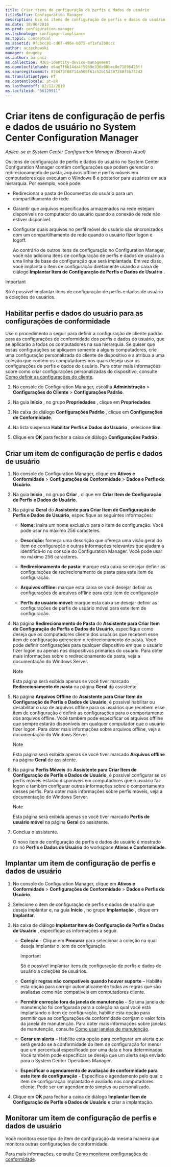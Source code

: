 ```yaml
---
title: Criar itens de configuração de perfis e dados de usuário
titleSuffix: Configuration Manager
description: Use os itens de configuração de perfis e dados do usuário no System Center Configuration Manager para gerenciar redirecionamento de pastas, arquivos offline e perfis móveis.
ms.date: 10/06/2016
ms.prod: configuration-manager
ms.technology: configmgr-compliance
ms.topic: conceptual
ms.assetid: 9fcbcc81-cd6f-496e-b075-ef1afa2b8ccc
author: aczechowski
manager: dougeby
ms.author: aaroncz
ms.collection: M365-identity-device-management
ms.openlocfilehash: e6ae7f6b14da4f5959e336e08bec0e71896425ff
ms.sourcegitcommit: 874d78f08714a509f61c52b154387268f5b73242
ms.translationtype: HT
ms.contentlocale: pt-BR
ms.lasthandoff: 02/12/2019
ms.locfileid: "56129911"
---
```

# <a name="create-user-data-and-profiles-configuration-items-in-system-center-configuration-manager"></a>Criar itens de configuração de perfis e dados de usuário no System Center Configuration Manager

*Aplica-se a: System Center Configuration Manager (Branch Atual)*

Os itens de configuração de perfis e dados do usuário no System Center Configuration Manager contêm configurações que podem gerenciar o redirecionamento de pasta, arquivos offline e perfis móveis em computadores que executam o Windows 8 e posterior para usuários em sua hierarquia. Por exemplo, você pode:  

- Redirecionar a pasta de Documentos do usuário para um compartilhamento de rede.  

- Garantir que arquivos especificados armazenados na rede estejam disponíveis no computador do usuário quando a conexão de rede não estiver disponível.  

- Configurar quais arquivos no perfil móvel do usuário são sincronizados com um compartilhamento de rede quando o usuário fizer logon e logoff.  

  Ao contrário de outros itens de configuração no Configuration Manager, você não adiciona itens de configuração de perfis e dados de usuário a uma linha de base de configuração que será implantada. Em vez disso, você implanta o item de configuração diretamente usando a caixa de diálogo **Implantar Item de Configuração de Perfis e Dados de Usuário** .  

> [!IMPORTANT]  
>  Só é possível implantar itens de configuração de perfis e dados de usuário a coleções de usuários.  

## <a name="enable-user-data-and-profiles-for-compliance-settings"></a>Habilitar perfis e dados do usuário para as configurações de conformidade  
 Use o procedimento a seguir para definir a configuração de cliente padrão para as configurações de conformidade dos perfis e dados do usuário, que se aplicarão a todos os computadores na sua hierarquia. Se quiser que essas configurações se apliquem somente a alguns computadores, crie uma configuração personalizada do cliente de dispositivo e a atribua a uma coleção que contém os computadores nos quais deseja usar as configurações de perfis e dados do usuário. Para obter mais informações sobre como criar configurações personalizadas do dispositivo, consulte [Como definir as configurações do cliente](../../core/clients/deploy/configure-client-settings.md).  

1.  No console do Configuration Manager, escolha **Administração** > **Configurações do Cliente** > **Configurações Padrão**.  

4.  Na guia **Início** , no grupo **Propriedades** , clique em **Propriedades**.  

5.  Na caixa de diálogo **Configurações Padrão** , clique em **Configurações de Conformidade**.  

6.  Na lista suspensa **Habilitar Perfis e Dados do Usuário** , selecione **Sim**.  

7.  Clique em **OK** para fechar a caixa de diálogo **Configurações Padrão** .  

## <a name="create-a-user-data-and-profiles-configuration-item"></a>Criar um item de configuração de perfis e dados de usuário  

1. No console do Configuration Manager, clique em **Ativos e Conformidade** > **Configurações de Conformidade** > **Dados e Perfis do Usuário**.  

2. Na guia **Início** , no grupo **Criar** , clique em **Criar Item de Configuração de Perfis e Dados de Usuário**.  

3. Na página **Geral** do **Assistente para Criar Item de Configuração de Perfis e Dados de Usuário**, especifique as seguintes informações:  

   -   **Nome:** insira um nome exclusivo para o item de configuração. Você pode usar no máximo 256 caracteres.  

   -   **Descrição:** forneça uma descrição que ofereça uma visão geral do item de configuração e outras informações relevantes que ajudam a identificá-lo no console do Configuration Manager. Você pode usar no máximo 256 caracteres.  

   -   **Redirecionamento de pasta:** marque esta caixa se desejar definir as configurações de redirecionamento de pasta para este item de configuração.  

   -   **Arquivos offline:** marque esta caixa se você desejar definir as configurações de arquivos offline para este item de configuração.  

   -   **Perfis de usuário móvel:** marque esta caixa se desejar definir as configurações de perfis de usuário móvel para este item de configuração.  

4. Na página **Redirecionamento de Pasta** do **Assistente para Criar Item de Configuração de Perfis e Dados de Usuário**, especifique como deseja que os computadores cliente dos usuários que recebem esse item de configuração gerenciem o redirecionamento de pasta. Você pode definir configurações para qualquer dispositivo em que o usuário fizer logon ou apenas nos dispositivos primários do usuário. Para obter mais informações sobre o redirecionamento de pasta, veja a documentação do Windows Server.  

   > [!NOTE]  
   >  Esta página será exibida apenas se você tiver marcado **Redirecionamento de pasta** na página **Geral** do assistente.  

5. Na página **Arquivos Offline** do **Assistente para Criar Item de Configuração de Perfis e Dados de Usuário**, é possível habilitar ou desabilitar o uso de arquivos offline para os usuários que recebem esse item de configuração e definir as configurações para o comportamento dos arquivos offline. Você também pode especificar os arquivos offline que sempre estarão disponíveis em qualquer computador que o usuário fizer logon. Para obter mais informações sobre arquivos offline, veja a documentação do Windows Server.  

   > [!NOTE]  
   >  Esta página será exibida apenas se você tiver marcado **Arquivos offline** na página **Geral** do assistente.  

6. Na página **Perfis Móveis** do **Assistente para Criar Item de Configuração de Perfis e Dados de Usuário**, é possível configurar se os perfis móveis estarão disponíveis em computadores que o usuário faz logon e também configurar outras informações sobre o comportamento desses perfis. Para obter mais informações sobre perfis móveis, veja a documentação do Windows Server.  

   > [!NOTE]  
   >  Esta página será exibida apenas se você tiver marcado **Perfis de usuário móvel** na página **Geral** do assistente.  

7. Conclua o assistente.  

   O novo item de configuração de perfis e dados de usuário é mostrado no nó **Perfis e Dados de Usuário** do workspace **Ativos e Conformidade**.  

## <a name="deploy-a-user-data-and-profiles-configuration-item"></a>Implantar um item de configuração de perfis e dados de usuário  

1.  No console do Configuration Manager, clique em **Ativos e Conformidade** > **Configurações de Conformidade** > **Dados e Perfis do Usuário**.  

3.  Selecione o item de configuração de perfis e dados de usuário que deseja implantar e, na guia **Início** , no grupo **Implantação** , clique em **Implantar**.  

4.  Na caixa de diálogo **Implantar Item de Configuração de Perfis e Dados de Usuário** , especifique as informações a seguir.  

    -   **Coleção** - Clique em **Procurar** para selecionar a coleção na qual deseja implantar o item de configuração.  

        > [!IMPORTANT]  
        >  Só é possível implantar itens de configuração de perfis e dados de usuário a coleções de usuários.  

    -   **Corrigir regras não compatíveis quando houver suporte** – Habilite esta opção para corrigir automaticamente todas as regras que são avaliadas como não compatíveis em computadores cliente.  

    -   **Permitir correção fora da janela de manutenção** – Se uma janela de manutenção foi configurada para a coleção na qual você está implantando o item de configuração, habilite esta opção para permitir que as configurações de conformidade corrijam o valor fora da janela de manutenção. Para obter mais informações sobre janelas de manutenção, consulte [Como usar janelas de manutenção](../../core/clients/manage/collections/use-maintenance-windows.md).  

    -   **Gerar um alerta** – Habilite esta opção para configurar um alerta que será gerado se a conformidade do item de configuração for menor que um percentual especificado por uma data e hora determinadas. Você também pode especificar se deseja que um alerta seja enviado para o System Center Operations Manager.  

    -   **Especificar o agendamento de avaliação de conformidade para este item de configuração** - Especifica o agendamento pelo qual o item de configuração implantado é avaliado nos computadores cliente. Pode ser um agendamento simples ou personalizado.  

5.  Clique em **OK** para fechar a caixa de diálogo **Implantar Item de Configuração de Perfis e Dados de Usuário** e criar a implantação.  

## <a name="monitor-a-user-data-and-profiles-configuration-item"></a>Monitorar um item de configuração de perfis e dados de usuário  
 Você monitora esse tipo de item de configuração da mesma maneira que monitora outras configurações de conformidade.  

 Para mais informações, consulte [Como monitorar configurações de conformidade](../../compliance/deploy-use/monitor-compliance-settings.md).  
